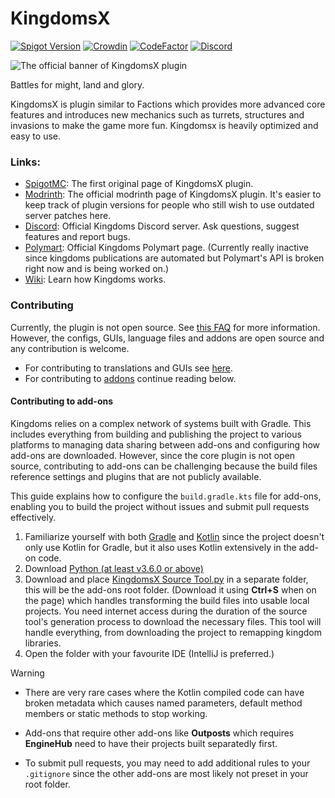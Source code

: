 # KingdomsX

[![Spigot Version](https://img.shields.io/badge/Spigot-1.21-dark_green.svg)](https://shields.io/)
[![Crowdin](https://badges.crowdin.net/kingdomsx/localized.svg)](https://crowdin.com/project/kingdomsx)
[![CodeFactor](https://www.codefactor.io/repository/github/cryptomorin/kingdomsx/badge/master)](https://www.codefactor.io/repository/github/cryptomorin/kingdomsx/overview/master)
[![Discord](https://discordapp.com/api/guilds/429132410748141579/widget.png?style=shield)](https://discord.gg/cKsSwtt)
<!-- Another unofficial Discord badge style: https://img.shields.io/discord/429132410748141579?logo=discord -->

<img src="https://i.imgur.com/Mz7cbAV.png" alt="The official banner of KingdomsX plugin">

Battles for might, land and glory.

KingdomsX is plugin similar to Factions which provides more advanced core features and introduces new mechanics such as
turrets, structures and invasions to make the game more fun.
Kingdomsx is heavily optimized and easy to use.

### Links:

- [SpigotMC](https://www.spigotmc.org/resources/77670/): The first original page of KingdomsX plugin.
- [Modrinth](https://modrinth.com/plugin/kingdomsx/): The official modrinth page of KingdomsX plugin. It's easier to
  keep track of plugin versions for people who still wish to use outdated server patches here.
- [Discord](https://discord.gg/cKsSwtt): Official Kingdoms Discord server. Ask questions, suggest features and report
  bugs.
- [Polymart](https://polymart.org/product/492/kingdomsx): Official Kingdoms Polymart page. (Currently really inactive
  since kingdoms publications are automated but Polymart's API is broken right now and is being worked on.)
- [Wiki](https://github.com/CryptoMorin/KingdomsX/wiki): Learn how Kingdoms works.

### Contributing

Currently, the plugin is not open source. See [this FAQ](https://github.com/CryptoMorin/KingdomsX/wiki/FAQ#source-code)
for more information.
However, the configs, GUIs, language files and addons are open source and any contribution is welcome.

* For contributing to translations and GUIs see [here](https://github.com/CryptoMorin/KingdomsX/wiki/Languages).
* For contributing to [addons](https://github.com/CryptoMorin/KingdomsX/wiki/Addons) continue reading below.

#### Contributing to add-ons

Kingdoms relies on a complex network of systems built with Gradle. This includes everything from building and publishing
the project to various platforms to managing data sharing between add-ons and configuring how add-ons are downloaded.
However, since the core plugin is not open source, contributing to add-ons can be challenging because the build files
reference settings and plugins that are not publicly available.

This guide explains how to configure the `build.gradle.kts` file for add-ons, enabling you to build the project
without issues and submit pull requests effectively.

1. Familiarize yourself with both [Gradle](https://gradle.org/) and [Kotlin](https://kotlinlang.org/)
   since the project doesn't only use Kotlin for Gradle,
   but it also uses Kotlin extensively in the add-on code.
2. Download [Python (at least v3.6.0 or above)](https://www.python.org/downloads/)
3. Download and place
   [KingdomsX Source Tool.py](https://github.com/CryptoMorin/KingdomsX/raw/refs/heads/master/KingdomsX%20Source%20Tool.py)
   in a separate folder, this will be the add-ons root folder.
   (Download it using **Ctrl+S** when on the page) which handles transforming the build files into usable local
   projects.
   You need internet access during the duration of the source tool's generation process to download the necessary files.
   This tool will handle everything, from downloading the project to remapping kingdom libraries.
4. Open the folder with your favourite IDE (IntelliJ is preferred.)

> [!WARNING]
> * There are very rare cases where the Kotlin compiled code can have broken metadata
>   which causes named parameters, default method members or static methods to stop
>   working.
>
> * Add-ons that require other add-ons like **Outposts** which requires **EngineHub** need to
>   have their projects built separatedly first.
>
> * To submit pull requests, you may need to add additional rules to your `.gitignore` since the other
>   add-ons are most likely not preset in your root folder.
